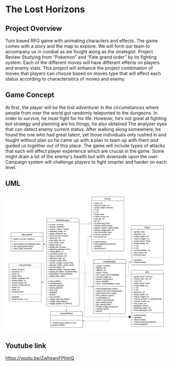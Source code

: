 # The Lost Horizons

## Project Overview
Turn based RPG game with animating characters and effects.
The game comes with a story and the map to explore. We will form our team to accompany us in combat as we fought along as the strategist.
Project Review
Studying from “Pokemon” and “Fate grand order” by its fighting system. Each of the different moves will have different effects on players and enemy stats. This project will enhance the project combination of moves that players can choose based on moves type that will affect each status according to characteristics of moves and enemy.

## Game Concept
At first, the player will be the lost adventurer in the circumstances where people from over the world got randomly teleported to the dungeons. In order to survive, he must fight for his life. However, he’s not great at fighting but strategy and planning are his things, he also obtained The analyzer eyes that can detect enemy current status. After walking along somewhere, he found the one who had great talent, yet those individuals only rushed in and fought without plan so he came up with a plan to team up with them and guided us together out of this place. The game will include types of attacks that each will affect player experience which are crucial in the game. Some might drain a lot of the enemy's health but with downside upon the user. Campaign system will challenge players to fight smarter and harder on each level. 

## UML
![Preview](UML.png)


## Youtube link
https://youtu.be/ZwhswyFPhmQ